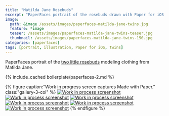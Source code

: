 ```yaml
---
title: "Matilda Jane Rosebuds"
excerpt: "PaperFaces portrait of the rosebuds drawn with Paper for iOS on an iPad."
image: 
  path: &image /assets/images/paperfaces-matilda-jane-twins.jpg 
  feature: *image
  teaser: /assets/images/paperfaces-matilda-jane-twins-teaser.jpg
  thumbnail: /assets/images/paperfaces-matilda-jane-twins-150.jpg
categories: [paperfaces]
tags: [portrait, illustration, Paper for iOS, twins]
---
```


PaperFaces portrait of the [two little rosebuds](http://2littlerosebuds.com/2014/04/24/matilda-jane-spring-clothing-review-giveaway-ends/) modeling clothing from Matilda Jane.

{% include_cached boilerplate/paperfaces-2.md %}

{% figure caption:"Work in progress screen captures Made with Paper." class:"gallery-3-col" %}
[![Work in process screenshot](/assets/images/paperfaces-mj-twins-process-1-600.jpg)](/assets/images/paperfaces-mj-twins-process-1-lg.jpg)
[![Work in process screenshot](/assets/images/paperfaces-mj-twins-process-2-600.jpg)](/assets/images/paperfaces-mj-twins-process-2-lg.jpg)
[![Work in process screenshot](/assets/images/paperfaces-mj-twins-process-3-600.jpg)](/assets/images/paperfaces-mj-twins-process-3-lg.jpg)
[![Work in process screenshot](/assets/images/paperfaces-mj-twins-process-4-600.jpg)](/assets/images/paperfaces-mj-twins-process-4-lg.jpg)
[![Work in process screenshot](/assets/images/paperfaces-mj-twins-process-5-600.jpg)](/assets/images/paperfaces-mj-twins-process-5-lg.jpg)
[![Work in process screenshot](/assets/images/paperfaces-mj-twins-process-6-600.jpg)](/assets/images/paperfaces-mj-twins-process-6-lg.jpg)
{% endfigure %}
